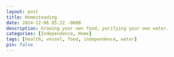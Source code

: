 ```yaml
---
layout: post
title: Homesteading
date: 2024-12-06 05:22 -0600
description: Growing your own food, purifying your own water.
categories: [Independence, Home]
tags: [health, vessel, food, independence, water]
pin: false
---
```

